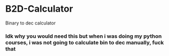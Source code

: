 # B2D-Calculator
Binary to dec calculator 

### Idk why you would need this but when i was doing my python courses, i was not going to calculate bin to dec manually, fuck that
